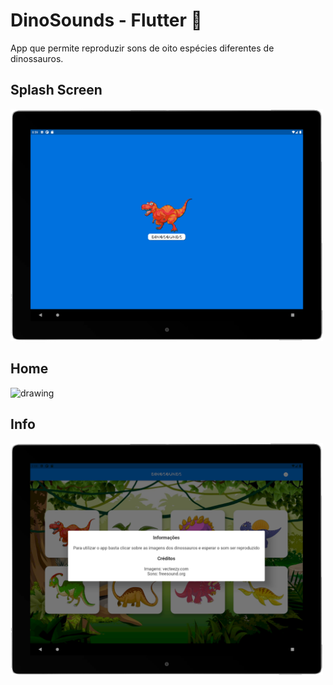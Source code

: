 # DinoSounds - Flutter 🦖

App que permite reproduzir sons de oito espécies diferentes de dinossauros.

## Splash Screen
<img src="https://github.com/lucasfv1/assets/blob/main/images/app-dinosounds-flutter/screenshots/splash_dinosaunds.png" alt="drawing" width="500"/>

## Home
<img src="https://github.com/lucasfv1/assets/blob/main/images/app-dinosounds-flutter/screenshots/home_dinosounds.pngg" alt="drawing" width="500"/>

## Info
<img src="https://github.com/lucasfv1/assets/blob/main/images/app-dinosounds-flutter/screenshots/info_dinosounds.png" alt="drawing" width="500"/>

